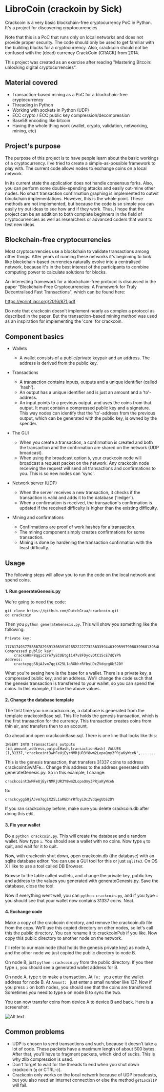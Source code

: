 # LibroCoin (crackoin by Sick)

Crackcoin is a very basic blockchain-free cryptocurrency PoC in Python. It's a project for discovering cryptocurrencies.

Note that this is a PoC that runs only on local networks and does not provide proper security. The code should only be used to get familiar with the building blocks for a cryptocurrency. Also, crackcoin should not be confused with the (dead) currency CrackCoin (CRACK) from 2014.

This project was created as an exercise after reading "Mastering Bitcoin: unlocking digital cryptocurrencies".

## Material covered

- Transaction-based mining as a PoC for a blockchain-free cryptocurrency
- Threading in Python
- Working with sockets in Python (UDP)
- ECC crypto / ECC public key compression/decompression
- Base58 encoding like bitcoin
- Having the whole thing work (wallet, crypto, validation, networking, mining, etc)

## Project's purpose

The purpose of this project is to have people learn about the basic workings of a cryptocurrency. I've tried to create a simple-as-possible framework to play with. The current code allows nodes to exchange coins on a local network.  

In its current state the application does not handle consensus forks. Also, you can perform some double-spending attacks and easily out-mine other nodes. No smart transaction confirmation graphing is implemented to outwit blockchain implementations. However, this is the whole point. These methods are not implemented, but because the code is so simple you can easily try out ideas to see how and if they work. Thus, I hope that the project can be an addition to both complete beginners in the field of cryptocurrencies as well as researchers or advanced coders that want to test new ideas. 

## Blockchain-free cryptocurrencies

Most cryptocurrencies use a blockchain to validate transactions among other things. After years of running these networks it's beginning to look like blockchain-based currencies naturally evolve into a centralised network, because it's in the best interest of the participants to combine computing power to calculate solutions for blocks.

An interesting framework for a blockchain-free protocol is discussed in the paper "Blockchain-Free Cryptocurrencies: A Framework for Truly Decentralised Fast Transactions", which can be found here:

https://eprint.iacr.org/2016/871.pdf

Do note that crackcoin doesn't implement nearly as complex a protocol as described in the paper. But the transaction-based mining method was used as an inspiration for implementing the 'core' for crackcoin.

## Component basics

- Wallets
  - A wallet consists of a public/private keypair and an address. The address is derived from the public key.
  
- Transactions
  - A transaction contains inputs, outputs and a unique identifier (called 'hash').
  - An output has a unique identifier and is just an amount and a 'to'-address.
  - An input points to a previous output, and uses the coins from that output. It must contain a compressed public key and a signature. This way nodes can identify that the 'to'-address from the previous output, which can be generated with the public key, is owned by the spender.

- The GUI
  - When you create a transaction, a confirmation is created and both the transaction and the confirmation are shared on the network (UDP broadcast).
  - When using the broadcast option `b`, your crackcoin node will broadcast a request packet on the network. Any crackcoin node receiving the request will send all transactions and confirmations to you. This is so new nodes can 'sync'.

- Network server (UDP)
  - When the server receives a new transaction, it checks if the transaction is valid and adds it to the database ('ledger').
  - When a confirmation is received, the transaction's confirmation is updated if the received difficulty is higher than the existing difficulty.

- Mining and confirmations
  - Confirmations are proof of work hashes for a transaction.
  - The mining component simply creates confirmations for some transaction.
  - Mining is done by hardening the transaction confirmation with the least difficulty.

## Usage

The following steps will allow you to run the code on the local network and spend coins.

#### 1. Run generateGenesis.py

We're going to need the code:

```
git clone https://github.com/DutchGraa/crackcoin.git
cd crackcoin
```

Then you `python generateGenesis.py`. This will show you something like the following:

```
Private key:
    17761749377588078293913083910285222277328633594463995997908039960139540655010
Compressed public key:
    crackmHmF8qgic2re7yECUEtg1147v8FDycvQtC15cE7dQYPh
Address:
    crackcyggS8jAJvm7qgiX25L1aRGbhrRfbyLDcZVdqegUbS2DY
```

What you're seeing here is the base for a wallet. There is a private key, a compressed public key, and an address. We'll change the code such that the genesis transaction is transferred to your wallet, so you can spend the coins. In this example, I'll use the above values.

#### 2. Change the database template

The first time you run crackcoin.py, a database is generated from the template crackcoinBase.sql. This file holds the genesis transaction, which is the first transaction for the currency. This transaction creates coins from thin air, and transfers then to an account.

Go ahead and open crackcoinBase.sql. There is one line that looks like this:

`INSERT INTO transactions_outputs (id,amount,address,outputHash,transactionHash) VALUES (1,31337,'crackcoint3wMFeUjEyrNMRjUR3Y8wm2LopaQmy3PRjaKyWceN',.......`

This is the genesis transaction, that transfers 31337 coins to address crackcoint3wMFe... Change this address to the address generated with generateGenesis.py. So in this example, I change:

`crackcoint3wMFeUjEyrNMRjUR3Y8wm2LopaQmy3PRjaKyWceN`

to:

`crackcyggS8jAJvm7qgiX25L1aRGbhrRfbyLDcZVdqegUbS2DY`

If you ran crackcoin.py before, make sure you delete crackcoin.db after doing this edit.

#### 3. Fix your wallet

Do a `python crackcoin.py`. This will create the database and a random wallet. Now type `i`. You should see a wallet with no coins. Now type `q` to quit, and wait for it to quit.

Now, with crackcoin shut down, open crackcoin.db (the database) with an sqlite database editor. You can use a GUI tool for this or just `sqlite3`. On OS X I like to use a tool called DB Browser.

Browse to the table called wallets, and change the private key, public key and address to the values you generated with generateGenesis.py. Save the database, close the tool.

Now if everything went well, you can `python crackcoin.py`, and if you type `i` you should see that your wallet now contains 31337 coins. Neat.

#### 4. Exchange code

Make a copy of the crackcoin directory, and remove the crackcoin.db file from the copy. We'll use this copied directory on other nodes, so let's call this the public directory. You can rename it to crackcoinPub if you like. Now copy this public directory to another node on the network.

I'll refer to our main node (that holds the genesis private key) as node A, and the other node we just copied the public directory to node B.

On node B, just `python crackcoin.py` from the public directory. If you then type `i`, you should see a generated wallet address for B.

On node A, type `t` to make a transaction.
At `To: ` you enter the wallet address for node B. At `Amount: ` just enter a small number like 137.
Now if you press `i` on both nodes, you should see that the coins are transferred. Sometimes you need to type `b` on node B to sync the two.

You can now transfer coins from device A to device B and back. Here is a screenshot:

![Alt text](https://raw.githubusercontent.com/DutchGraa/crackcoin/master/crackcoin-usage.png "Transfering coins")


## Common problems

- UDP is chosen to send transactions and such, because it doesn't take a lot of code. These packets have a maximum length of about 500 bytes. After that, you'll have to fragment packets, which kind of sucks. This is why zlib compression is used.  
- Don't forget to wait for the threads to end when you shut down crackcoin (`q` or CTRL-c).
- Crackcoin only works on the local network because of UDP broadcasts, but you also need an internet connection or else the method `getLocalIP` will fail.
